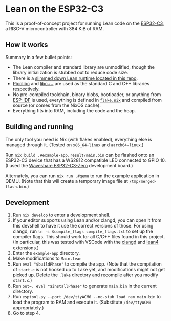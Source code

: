 # Lean on the ESP32-C3

This is a proof-of-concept project for running Lean code on the [ESP32-C3](https://www.espressif.com/en/products/socs/esp32-c3), a RISC-V microcontroller with 384 KiB of RAM.

## How it works

Summary in a few bullet points:

- The Lean compiler and standard library are unmodified, though the library initialization is stubbed out to reduce code size.
- There is a [slimmed down Lean runtime located in this repo](/platform/runtime).
- [Picolibc](https://github.com/picolibc/picolibc) and [libc++](https://libcxx.llvm.org/) are used as the standard C and C++ libraries respectively.
- No pre-compiled toolchain, binary blobs, bootloader, or anything from [ESP-IDF](https://github.com/espressif/esp-idf) is used, everything is defined in [`flake.nix`](/flake.nix) and compiled from source (or comes from the NixOS cache).
- Everything fits into RAM, including the code and the heap.

## Building and running

The only tool you need is Nix (with flakes enabled), everything else is managed through it. (Tested on `x86_64-linux` and `aarch64-linux`.)

Run `nix build .#example-app`. `result/main.bin` can be flashed onto an ESP32-C3 device that has a WS2812 compatible LED connected to GPIO 10. (I used the [Waveshare ESP32-C3-Zero](https://www.waveshare.com/wiki/ESP32-C3-Zero) development board.)

Alternately, you can run `nix run .#qemu` to run the example application in QEMU. (Note that this will create a temporary image file at `/tmp/merged-flash.bin`.)

## Development

1. Run `nix develop` to enter a development shell.
2. If your editor supports using Lean and/or clangd, you can open it from this devshell to have it use the correct versions of those. For using clangd, run `ln -s $compile_flags compile_flags.txt` to set up the compiler flags. This should work for all C/C++ files found in this project. (In particular, this was tested with VSCode with the [clangd](https://marketplace.visualstudio.com/items?itemName=llvm-vs-code-extensions.vscode-clangd) and [lean4](https://marketplace.visualstudio.com/items?itemName=leanprover.lean4) extensions.)
3. Enter the `example-app` directory.
4. Make modifications to `Main.lean`
5. Run `eval "$buildPhase"` to compile the app. (Note that the compilation of `start.c` is not hooked up to Lake yet, and modifications might not get picked up. Delete the `.lake` directory and recompile after you modify `start.c`.)
6. Run `out=. eval "$installPhase"` to generate `main.bin` in the current directory.
7. Run `esptool.py --port /dev/ttyACM0 --no-stub load_ram main.bin` to load the program to RAM and execute it. (Substitute `/dev/ttyACM0` appropriately.)
8. Go to step 4.
